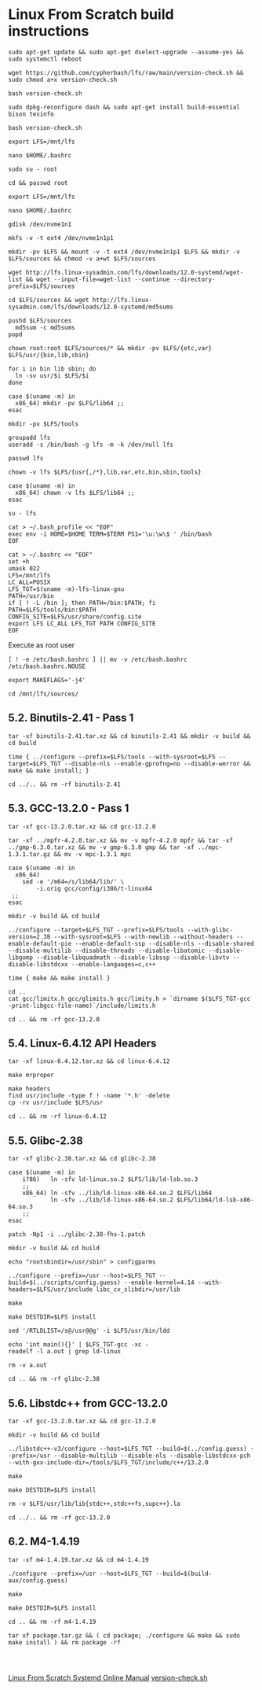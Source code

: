 # Linux From Scratch build instructions

```code
sudo apt-get update && sudo apt-get dselect-upgrade --assume-yes && sudo systemctl reboot
```

```code
wget https://github.com/cypherbash/lfs/raw/main/version-check.sh && sudo chmod a+x version-check.sh
```

```code
bash version-check.sh
```

```code
sudo dpkg-reconfigure dash && sudo apt-get install build-essential bison texinfo
```

```code
bash version-check.sh
```

```code
export LFS=/mnt/lfs
```
```code
nano $HOME/.bashrc
```

```code
sudo su - root
```

```code
cd && passwd root
```

```code
export LFS=/mnt/lfs
```

```code
nano $HOME/.bashrc
```

```code
gdisk /dev/nvme1n1
```

```code
mkfs -v -t ext4 /dev/nvme1n1p1
```

```code
mkdir -pv $LFS && mount -v -t ext4 /dev/nvme1n1p1 $LFS && mkdir -v $LFS/sources && chmod -v a+wt $LFS/sources
```

```code
wget http://lfs.linux-sysadmin.com/lfs/downloads/12.0-systemd/wget-list && wget --input-file=wget-list --continue --directory-prefix=$LFS/sources
```

```code
cd $LFS/sources && wget http://lfs.linux-sysadmin.com/lfs/downloads/12.0-systemd/md5sums
```

```code
pushd $LFS/sources
  md5sum -c md5sums
popd
```

```code
chown root:root $LFS/sources/* && mkdir -pv $LFS/{etc,var} $LFS/usr/{bin,lib,sbin}
```

```code
for i in bin lib sbin; do
  ln -sv usr/$i $LFS/$i
done
```

```code
case $(uname -m) in
  x86_64) mkdir -pv $LFS/lib64 ;;
esac
```

```code
mkdir -pv $LFS/tools
```

```code
groupadd lfs
useradd -s /bin/bash -g lfs -m -k /dev/null lfs
```

```code
passwd lfs
```

```code
chown -v lfs $LFS/{usr{,/*},lib,var,etc,bin,sbin,tools}
```

```code
case $(uname -m) in
  x86_64) chown -v lfs $LFS/lib64 ;;
esac
```

```code
su - lfs
```

```code
cat > ~/.bash_profile << "EOF"
exec env -i HOME=$HOME TERM=$TERM PS1='\u:\w\$ ' /bin/bash
EOF
```

```code
cat > ~/.bashrc << "EOF"
set +h
umask 022
LFS=/mnt/lfs
LC_ALL=POSIX
LFS_TGT=$(uname -m)-lfs-linux-gnu
PATH=/usr/bin
if [ ! -L /bin ]; then PATH=/bin:$PATH; fi
PATH=$LFS/tools/bin:$PATH
CONFIG_SITE=$LFS/usr/share/config.site
export LFS LC_ALL LFS_TGT PATH CONFIG_SITE
EOF
```

Execute as root user
```code
[ ! -e /etc/bash.bashrc ] || mv -v /etc/bash.bashrc /etc/bash.bashrc.NOUSE
```

```code
export MAKEFLAGS='-j4'
```

```code
cd /mnt/lfs/sources/
```

## 5.2. Binutils-2.41 - Pass 1

```code
tar -xf binutils-2.41.tar.xz && cd binutils-2.41 && mkdir -v build && cd build
```

```code
time { ../configure --prefix=$LFS/tools --with-sysroot=$LFS --target=$LFS_TGT --disable-nls --enable-gprofng=no --disable-werror && make && make install; }
```

```code
cd ../.. && rm -rf binutils-2.41
```

## 5.3. GCC-13.2.0 - Pass 1

```code
tar -xf gcc-13.2.0.tar.xz && cd gcc-13.2.0
```


```code
tar -xf ../mpfr-4.2.0.tar.xz && mv -v mpfr-4.2.0 mpfr && tar -xf ../gmp-6.3.0.tar.xz && mv -v gmp-6.3.0 gmp && tar -xf ../mpc-1.3.1.tar.gz && mv -v mpc-1.3.1 mpc
```

```code
case $(uname -m) in
  x86_64)
    sed -e '/m64=/s/lib64/lib/' \
        -i.orig gcc/config/i386/t-linux64
 ;;
esac
```


```code
mkdir -v build && cd build
```

```code
../configure --target=$LFS_TGT --prefix=$LFS/tools --with-glibc-version=2.38 --with-sysroot=$LFS --with-newlib --without-headers --enable-default-pie --enable-default-ssp --disable-nls --disable-shared --disable-multilib --disable-threads --disable-libatomic --disable-libgomp --disable-libquadmath --disable-libssp --disable-libvtv --disable-libstdcxx --enable-languages=c,c++
```

```code
time { make && make install }
```

```code
cd ..
cat gcc/limitx.h gcc/glimits.h gcc/limity.h > `dirname $($LFS_TGT-gcc -print-libgcc-file-name)`/include/limits.h
```

```code
cd .. && rm -rf gcc-13.2.0
```

## 5.4. Linux-6.4.12 API Headers


```code
tar -xf linux-6.4.12.tar.xz && cd linux-6.4.12
```

```code
make mrproper
```

```code
make headers
find usr/include -type f ! -name '*.h' -delete
cp -rv usr/include $LFS/usr
```

```code
cd .. && rm -rf linux-6.4.12
```

## 5.5. Glibc-2.38

```code
tar -xf glibc-2.38.tar.xz && cd glibc-2.38
```

```code
case $(uname -m) in
    i?86)   ln -sfv ld-linux.so.2 $LFS/lib/ld-lsb.so.3
    ;;
    x86_64) ln -sfv ../lib/ld-linux-x86-64.so.2 $LFS/lib64
            ln -sfv ../lib/ld-linux-x86-64.so.2 $LFS/lib64/ld-lsb-x86-64.so.3
    ;;
esac
```

```code
patch -Np1 -i ../glibc-2.38-fhs-1.patch
```

```code
mkdir -v build && cd build
```

```code
echo "rootsbindir=/usr/sbin" > configparms
```

```code
../configure --prefix=/usr --host=$LFS_TGT --build=$(../scripts/config.guess) --enable-kernel=4.14 --with-headers=$LFS/usr/include libc_cv_slibdir=/usr/lib
```

```code
make
```

```code
make DESTDIR=$LFS install
```

```code
sed '/RTLDLIST=/s@/usr@@g' -i $LFS/usr/bin/ldd
```

```code
echo 'int main(){}' | $LFS_TGT-gcc -xc -
readelf -l a.out | grep ld-linux
```

```code
rm -v a.out
```

```code
cd .. && rm -rf glibc-2.38
```

## 5.6. Libstdc++ from GCC-13.2.0

```code
tar -xf gcc-13.2.0.tar.xz && cd gcc-13.2.0
```

```code
mkdir -v build && cd build
```

```code
../libstdc++-v3/configure --host=$LFS_TGT --build=$(../config.guess) --prefix=/usr --disable-multilib --disable-nls --disable-libstdcxx-pch --with-gxx-include-dir=/tools/$LFS_TGT/include/c++/13.2.0
```

```code
make
```

```code
make DESTDIR=$LFS install
```

```code
rm -v $LFS/usr/lib/lib{stdc++,stdc++fs,supc++}.la
```

```code
cd ../.. && rm -rf gcc-13.2.0
```

## 6.2. M4-1.4.19

```code
tar -xf m4-1.4.19.tar.xz && cd m4-1.4.19
```

```code
./configure --prefix=/usr --host=$LFS_TGT --build=$(build-aux/config.guess)
```

```code
make
```

```code
make DESTDIR=$LFS install
```

```code
cd .. && rm -rf m4-1.4.19
```

```code
tar xf package.tar.gz && ( cd package; ./configure && make && sudo make install ) && rm package -rf
```

```code

```

```code

```

```code

```





[Linux From Scratch Systemd Online Manual](https://www.linuxfromscratch.org/lfs/view/stable-systemd/)
[version-check.sh](./version-check.sh)

